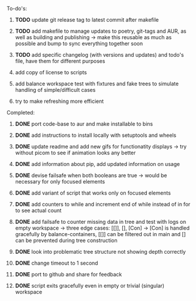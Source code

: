 To-do\'s:

1.  **TODO** update git release tag to latest commit after
    makefile

2.  **TODO** add makefile to manage updates to poetry,
    git-tags and AUR, as well as building and publishing -\> make this
    reusable as much as possible and bump to sync everything together
    soon

3.  **TODO** add specific changelog (with versions and
    updates) and todo\'s file, have them for different purposes

4.  add copy of license to scripts

5.  add balance workspace test with fixtures and fake trees to simulate
    handling of simple/difficult cases

6.  try to make refreshing more efficient

Completed:

1.  **DONE** port code-base to aur and make installable to
    bins

2.  **DONE** add instructions to install locally with
    setuptools and wheels

3.  **DONE** update readme and add new gifs for functionatity
    displays -\> try without picom to see if animation looks any better

4.  **DONE** add information about pip, add updated
    information on usage

5.  **DONE** devise failsafe when both booleans are true -\>
    would be necessary for only focused elements

6.  **DONE** add variant of script that works only on focused
    elements

7.  **DONE** add counters to while and increment end of while
    instead of in for to see actual count

8.  **DONE** add failsafe to counter missing data in tree and
    test with logs on empty workspace -\> three edge cases: \[\[\]\],
    \[\], \[Con\] -\> \[Con\] is handled gracefully by
    balance-containers, \[\[\]\] can be filtered out in main and \[\]
    can be prevented during tree construction

9.  **DONE** look into problematic tree structure not showing
    depth correctly

10. **DONE** change timeout to 1 second

11. **DONE** port to github and share for feedback

12. **DONE** script exits gracefully even in empty or trivial
    (singular) workspace
